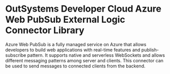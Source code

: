 # OutSystems Developer Cloud Azure Web PubSub External Logic Connector Library

Azure Web PubSub is a fully managed service on Azure that allows developers to build web applications with real-time features and publish-subscribe pattern. It supports native and serverless WebSockets and allows different messaging patterns among server and clients. This connector can be used to send messages to connected clients from the backend.


